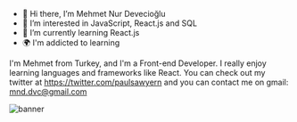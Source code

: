 
- 👋 Hi there, I’m Mehmet Nur Devecioğlu
- 👀 I’m interested in JavaScript, React.js and SQL
- 🌱 I’m currently learning React.js
- 🌍 I'm addicted to learning

I'm Mehmet from Turkey, and I'm a Front-end Developer. I really enjoy learning languages and frameworks like React. You can check out my twitter at https://twitter.com/paulsawyern and you can contact me on gmail: mnd.dvc@gmail.com   

![banner](https://user-images.githubusercontent.com/88188107/149787623-c9b16d31-a22b-4ee0-8bc4-dbad91b003c6.png)


